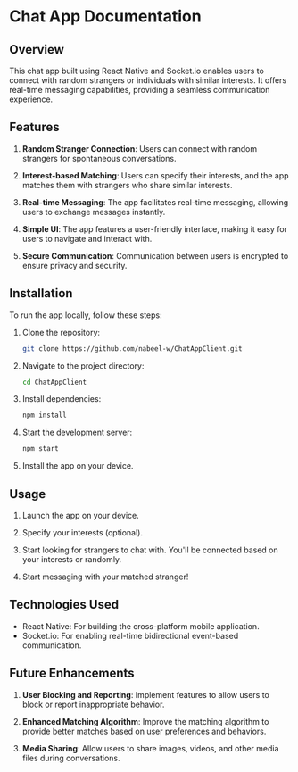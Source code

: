 # Chat App Documentation

## Overview

This chat app built using React Native and Socket.io enables users to connect with random strangers or individuals with similar interests. It offers real-time messaging capabilities, providing a seamless communication experience.

## Features

1. **Random Stranger Connection**: Users can connect with random strangers for spontaneous conversations.

2. **Interest-based Matching**: Users can specify their interests, and the app matches them with strangers who share similar interests.

3. **Real-time Messaging**: The app facilitates real-time messaging, allowing users to exchange messages instantly.

4. **Simple UI**: The app features a user-friendly interface, making it easy for users to navigate and interact with.

5. **Secure Communication**: Communication between users is encrypted to ensure privacy and security.

## Installation

To run the app locally, follow these steps:

1. Clone the repository:
   ```bash
   git clone https://github.com/nabeel-w/ChatAppClient.git
   ```

2. Navigate to the project directory:
   ```bash
   cd ChatAppClient
   ```

3. Install dependencies:
   ```bash
   npm install
   ```

4. Start the development server:
   ```bash
   npm start
   ```

5. Install the app on your device.

## Usage

1. Launch the app on your device.

2. Specify your interests (optional).

3. Start looking for strangers to chat with. You'll be connected based on your interests or randomly.

4. Start messaging with your matched stranger!

## Technologies Used

- React Native: For building the cross-platform mobile application.
- Socket.io: For enabling real-time bidirectional event-based communication.

## Future Enhancements

1. **User Blocking and Reporting**: Implement features to allow users to block or report inappropriate behavior.

2. **Enhanced Matching Algorithm**: Improve the matching algorithm to provide better matches based on user preferences and behaviors.

3. **Media Sharing**: Allow users to share images, videos, and other media files during conversations.


